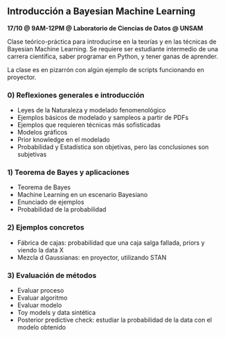 ## Introducción a Bayesian Machine Learning

<b> 17/10 @ 9AM-12PM @ Laboratorio de Ciencias de Datos @ UNSAM </b>

Clase teórico-práctica para introducirse en la teorías y en las técnicas de Bayesian Machine Learning.  Se requiere ser estudiante intermedio de una carrera científica, saber programar en Python, y tener ganas de aprender.

La clase es en pizarrón con algún ejemplo de scripts funcionando en proyector.

### 0) Reflexiones generales e introducción

- Leyes de la Naturaleza y modelado fenomenológico
- Ejemplos básicos de modelado y sampleos a partir de PDFs
- Ejemplos que requieren técnicas más sofisticadas
- Modelos gráficos
- Prior knowledge en el modelado
- Probabilidad y Estadística son objetivas, pero las conclusiones son subjetivas

### 1) Teorema de Bayes y aplicaciones

- Teorema de Bayes
- Machine Learning en un escenario Bayesiano
- Enunciado de ejemplos 
- Probabilidad de la probabilidad

### 2) Ejemplos concretos

- Fábrica de cajas: probabilidad que una caja salga fallada, priors y viendo la data X
- Mezcla d Gaussianas: en proyector, utilizando STAN

### 3) Evaluación de métodos

- Evaluar proceso
- Evaluar algoritmo
- Evaluar modelo
- Toy models y data sintética
- Posterior predictive check: estudiar la probabilidad de la data con el modelo obtenido






